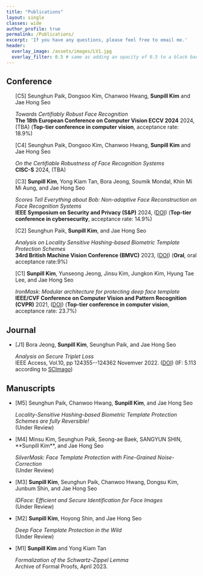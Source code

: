 ```yaml
---
title: "Publications"
layout: single
classes: wide
author_profile: true
permalink: /Publications/
excerpt: 'If you have any questions, please feel free to email me.'
header:
  overlay_image: /assets/images/LV1.jpg
  overlay_filter: 0.5 # same as adding an opacity of 0.5 to a black background
---
```


## Conference

<ul type="none">
<li> 
  [C5] Seunghun Paik, Dongsoo Kim, Chanwoo Hwang, <b>Sunpill Kim</b> and Jae Hong Seo
      <p>
          <i>Towards Certifiably Robust Face Recognition</i> 
          <br>
          <b>The 18th European Conference on Computer Vision ECCV 2024</b> 2024, (TBA) (<b>Top-tier conference in computer vision</b>, acceptance rate: 18.9%)
      </p>  
</li>  
<li> 
  [C4] Seunghun Paik, Dongsoo Kim, Chanwoo Hwang, <b>Sunpill Kim</b> and Jae Hong Seo
      <p>
          <i>On the Certifiable Robustness of Face Recognition Systems</i> 
          <br>
          <b>CISC-S</b> 2024, (TBA)
      </p>  
</li>   
<li> 
  [C3] <b>Sunpill Kim</b>, Yong Kiam Tan, Bora Jeong, Soumik Mondal, Khin Mi Mi Aung, and Jae Hong Seo
      <p>
          <i>Scores Tell Everything about Bob: Non-adaptive Face Reconstruction on Face Recognition Systems</i> 
          <br>
          <b>IEEE Symposium on Security and Privacy (S&P)</b> 2024, (<A href="https://www.computer.org/csdl/proceedings-article/sp/2024/313000a161/1Ub24A2RzHi">DOI</A>) (<b>Top-tier conference in cybersecurity</b>, acceptance rate: 14.9%)
      </p>  
</li>
<li> 
  [C2] Seunghun Paik, <b>Sunpill Kim</b>, and Jae Hong Seo
      <p>
          <i>Analysis on Locality Sensitive Hashing-based Biometric Template Protection Schemes</i> 
          <br>
          <b>34rd British Machine Vision Conference (BMVC)</b> 2023, (<A href="https://papers.bmvc2023.org/0535.pdf">DOI</A>) (<b>Oral</b>, oral acceptance rate:9%)
      </p>  
</li>
<li> 
  [C1] <b>Sunpill Kim</b>, Yunseong Jeong, Jinsu Kim, Jungkon Kim, Hyung Tae Lee, and Jae Hong Seo
      <p>
          <i>IronMask: Modular architecture for protecting deep face template</i> 
          <br>
          <b>IEEE/CVF Conference on Computer Vision and Pattern Recognition (CVPR)</b> 2021, (<A href="https://openaccess.thecvf.com/content/CVPR2021/html/Kim_IronMask_Modular_Architecture_for_Protecting_Deep_Face_Template_CVPR_2021_paper.html">DOI</A>) (<b>Top-tier conference in computer vision</b>, acceptance rate: 23.7%)
      </p>  
</li>  
</ul>

## Journal

<ul>
<li> 
  [J1] Bora Jeong, <b>Sunpill Kim</b>, Seunghun Paik, and Jae Hong Seo
      <p>
          <i>Analysis on Secure Triplet Loss</i> 
          <br>
          IEEE Access, Vol.10, pp 124355--124362  Novemver 2022. (<A href="https://ieeexplore.ieee.org/document/9965373">DOI</A>) (IF: 5.113 according to <A href="https://www.scimagojr.com/">SCImago</A>)
      </p>  
</li>
</ul>

## Manuscripts

<ul>
<li> 
  [M5] Seunghun Paik, Chanwoo Hwang, <b>Sunpill Kim</b>, and Jae Hong Seo
      <p>
          <i>Locality-Sensitive Hashing-based Biometric Template Protection Schemes are fully Reversible!</i> 
          <br>
          (Under Review)
      </p>  
</li>  
<li> 
  [M4] Minsu Kim, Seunghun Paik, Seong-ae Baek, SANGYUN SHIN, **Sunpill Kim**, and Jae Hong Seo
      <p>
          <i>SilverMask: Face Template Protection with Fine-Grained Noise-Correction</i> 
          <br>
          (Under Review)
      </p>  
</li>
<li> 
  [M3] <b>Sunpill Kim</b>, Seunghun Paik, Chanwoo Hwang, Dongsu Kim, Junbum Shin, and Jae Hong Seo
      <p>
          <i>IDFace: Efficient and Secure Identification for Face Images</i> 
          <br>
          (Under Review)
      </p>  
</li>
<li> 
  [M2] <b>Sunpill Kim</b>, Hoyong Shin, and Jae Hong Seo
      <p>
          <i>Deep Face Template Protection in the Wild</i> 
          <br>
          (Under Review)
      </p>  
</li>
<li> 
  [M1] <b>Sunpill Kim</b> and Yong Kiam Tan
      <p>
          <i>Formalization of the Schwartz-Zippel Lemma</i> 
          <br>
          Archive of Formal Proofs, April 2023.
      </p>  
</li>
</ul>




